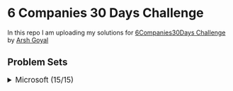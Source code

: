 
# 6 Companies 30 Days Challenge

In this repo I am uploading my solutions for [6Companies30Days Challenge](https://youtu.be/QUnaBYKQkZU) by [Arsh Goyal](https://www.linkedin.com/in/arshgoyal/)

## Problem Sets

<details>
<summary style="font-size: 1.2em"> Microsoft  (15/15)</summary>
